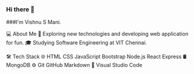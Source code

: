 ### Hi there 👋
###I'm Vishnu S Mani. 

💻  About Me
🤔   Exploring new technologies and developing web application for fun.
🎓   Studying Software Engineering at VIT Chennai. 

🛠  Tech Stack
🌐   HTML CSS JavaScript Bootstrap Node.js React Express
🛢   MongoDB
⚙️   Git GitHub Markdown
🔧   Visual Studio Code
